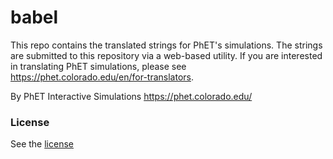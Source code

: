 babel
=====

This repo contains the translated strings for PhET's simulations.  The strings are submitted to this repository via a
web-based utility. If you are interested in translating PhET simulations, please see 
https://phet.colorado.edu/en/for-translators.

By PhET Interactive Simulations
https://phet.colorado.edu/

### License
See the [license](LICENSE)
